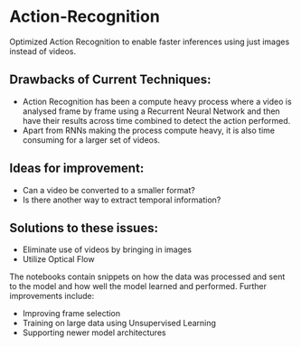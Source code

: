 # Action-Recognition

Optimized Action Recognition to enable faster inferences using just images instead of videos.

## Drawbacks of Current Techniques: 

- Action Recognition has been a compute heavy process where a video is analysed frame by frame using a Recurrent Neural Network and then have their results across time combined to detect the action performed. 
- Apart from RNNs making the process compute heavy, it is also time consuming for a larger set of videos. 

## Ideas for improvement:

- Can a video be converted to a smaller format?
- Is there another way to extract temporal information? 

## Solutions to these issues:

- Eliminate use of videos by bringing in images
- Utilize Optical Flow

The notebooks contain snippets on how the data was processed and sent to the model and how well the model learned and performed. Further improvements include:

- Improving frame selection
- Training on large data using Unsupervised Learning 
- Supporting newer model architectures
